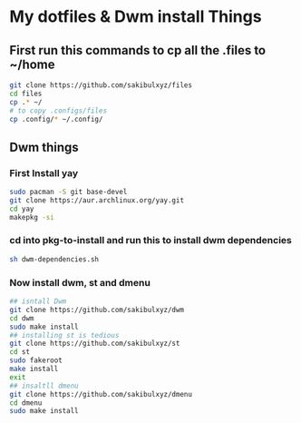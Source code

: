 # My dotfiles & Dwm install Things

## First run this commands to cp all the .files to ~/home
```bash
git clone https://github.com/sakibulxyz/files
cd files
cp .* ~/
# to copy .configs/files
cp .config/* ~/.config/
```

## Dwm things
### First Install yay
```bash
sudo pacman -S git base-devel
git clone https://aur.archlinux.org/yay.git
cd yay
makepkg -si
```

### cd into pkg-to-install and run this to install dwm dependencies
```bash
sh dwm-dependencies.sh
```
### Now install dwm, st and dmenu
```bash
## isntall Dwm
git clone https://github.com/sakibulxyz/dwm
cd dwm
sudo make install
## installing st is tedious
git clone https://github.com/sakibulxyz/st
cd st 
sudo fakeroot
make install
exit
## insaltll dmenu
git clone https://github.com/sakibulxyz/dmenu
cd dmenu
sudo make install
```
